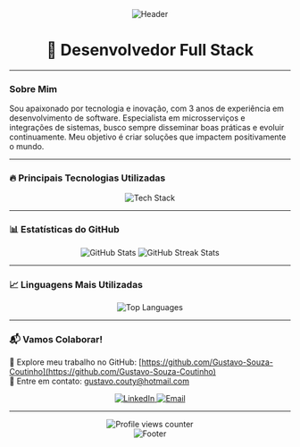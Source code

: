 <div align="center">
  <img src="https://capsule-render.vercel.app/api?type=waving&color=0:1D2671,100:C33764&height=200&section=header&text=Gustavo%20Coutinho&fontSize=50&fontAlignY=35&animation=fadeIn" alt="Header"/>
</div>

<h1 align="center">🚀 Desenvolvedor Full Stack </h1>

---

### Sobre Mim

Sou apaixonado por tecnologia e inovação, com 3 anos de experiência em desenvolvimento de software. Especialista em microsserviços e integrações de sistemas, busco sempre disseminar boas práticas e evoluir continuamente. Meu objetivo é criar soluções que impactem positivamente o mundo.

---

### 🔥 Principais Tecnologias Utilizadas

<div align="center">
  <img src="https://skillicons.dev/icons?i=spring,flutter,git,c,cpp,python" alt="Tech Stack"/>
</div>

---

### 📊 Estatísticas do GitHub

<div align="center">
  <img src="https://github-readme-stats.vercel.app/api?username=Gustavo-Souza-Coutinho&show_icons=true&theme=radical&hide_title=true" alt="GitHub Stats"/>
  <img src="https://github-readme-streak-stats.herokuapp.com/?user=Gustavo-Souza-Coutinho&theme=radical" alt="GitHub Streak Stats"/>
</div>

---

### 📈 Linguagens Mais Utilizadas

<div align="center">
  <img src="https://github-readme-stats.vercel.app/api/top-langs/?username=Gustavo-Souza-Coutinho&layout=compact&theme=radical" alt="Top Languages"/>
</div>

---

### 📬 Vamos Colaborar!

💼 Explore meu trabalho no GitHub: [https://github.com/Gustavo-Souza-Coutinho](https://github.com/Gustavo-Souza-Coutinho)  
📧 Entre em contato: gustavo.couty@hotmail.com  

<div align="center">
  <a href="https://www.linkedin.com/in/gustavo-coutinho-35b7b8239/" target="_blank">
    <img src="https://img.shields.io/badge/LinkedIn-0077B5?style=for-the-badge&logo=linkedin&logoColor=white" alt="LinkedIn"/>
  </a>
  <a href="mailto:gustavo.couty@hotmail.com" target="_blank">
    <img src="https://img.shields.io/badge/Email-D14836?style=for-the-badge&logo=gmail&logoColor=white" alt="Email"/>
  </a>
</div>

---

<div align="center">
  <img src="https://komarev.com/ghpvc/?username=Gustavo-Souza-Coutinho&label=PROFILE+VIEWS&color=F7B801&style=for-the-badge" alt="Profile views counter"/>
</div>

<div align="center">
  <img src="https://capsule-render.vercel.app/api?type=waving&color=0:C33764,100:1D2671&height=100&section=footer&animation=fadeIn" alt="Footer"/>
</div>
